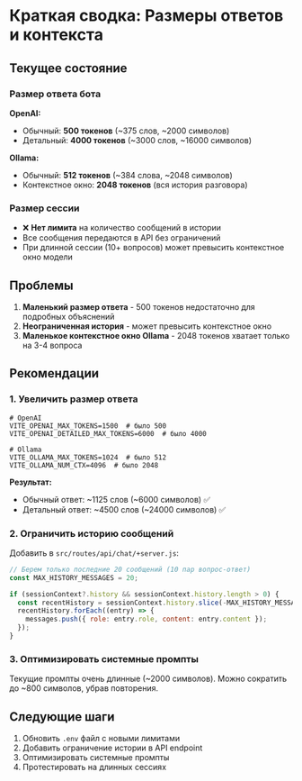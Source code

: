 # Краткая сводка: Размеры ответов и контекста

## Текущее состояние

### Размер ответа бота

**OpenAI:**

- Обычный: **500 токенов** (~375 слов, ~2000 символов)
- Детальный: **4000 токенов** (~3000 слов, ~16000 символов)

**Ollama:**

- Обычный: **512 токенов** (~384 слова, ~2048 символов)
- Контекстное окно: **2048 токенов** (вся история разговора)

### Размер сессии

- ❌ **Нет лимита** на количество сообщений в истории
- Все сообщения передаются в API без ограничений
- При длинной сессии (10+ вопросов) может превысить контекстное окно модели

## Проблемы

1. **Маленький размер ответа** - 500 токенов недостаточно для подробных объяснений
2. **Неограниченная история** - может превысить контекстное окно
3. **Маленькое контекстное окно Ollama** - 2048 токенов хватает только на 3-4 вопроса

## Рекомендации

### 1. Увеличить размер ответа

```env
# OpenAI
VITE_OPENAI_MAX_TOKENS=1500  # было 500
VITE_OPENAI_DETAILED_MAX_TOKENS=6000  # было 4000

# Ollama
VITE_OLLAMA_MAX_TOKENS=1024  # было 512
VITE_OLLAMA_NUM_CTX=4096  # было 2048
```

**Результат:**

- Обычный ответ: ~1125 слов (~6000 символов) ✅
- Детальный ответ: ~4500 слов (~24000 символов) ✅

### 2. Ограничить историю сообщений

Добавить в `src/routes/api/chat/+server.js`:

```javascript
// Берем только последние 20 сообщений (10 пар вопрос-ответ)
const MAX_HISTORY_MESSAGES = 20;

if (sessionContext?.history && sessionContext.history.length > 0) {
  const recentHistory = sessionContext.history.slice(-MAX_HISTORY_MESSAGES);
  recentHistory.forEach((entry) => {
    messages.push({ role: entry.role, content: entry.content });
  });
}
```

### 3. Оптимизировать системные промпты

Текущие промпты очень длинные (~2000 символов).
Можно сократить до ~800 символов, убрав повторения.

## Следующие шаги

1. Обновить `.env` файл с новыми лимитами
2. Добавить ограничение истории в API endpoint
3. Оптимизировать системные промпты
4. Протестировать на длинных сессиях
